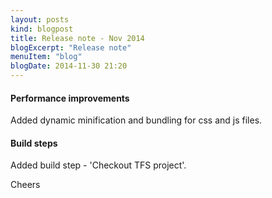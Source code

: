 ```yaml
---
layout: posts
kind: blogpost
title: Release note - Nov 2014
blogExcerpt: "Release note"
menuItem: "blog"
blogDate: 2014-11-30 21:20
---
```

#### Performance improvements
Added dynamic minification and bundling for css and js files.

#### Build steps
Added build step - 'Checkout TFS project'.

Cheers